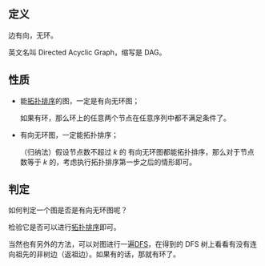 ## 定义

边有向，无环。

英文名叫 Directed Acyclic Graph，缩写是 DAG。

## 性质

-   能[拓扑排序](/graph/topo)的图，一定是有向无环图；

    如果有环，那么环上的任意两个节点在任意序列中都不满足条件了。

-   有向无环图，一定能拓扑排序；

    （归纳法）假设节点数不超过 $k$ 的 有向无环图都能拓扑排序，那么对于节点数等于 $k$ 的，考虑执行拓扑排序第一步之后的情形即可。

## 判定

如何判定一个图是否是有向无环图呢？

检验它是否可以进行[拓扑排序](/graph/topo)即可。

当然也有另外的方法，可以对图进行一遍[DFS](/search/dfs)，在得到的 DFS 树上看看有没有连向祖先的非树边（返祖边）。如果有的话，那就有环了。
